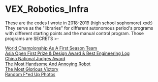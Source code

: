 # VEX_Robotics_Infra
These are the codes I wrote in 2018-2019 (high school sophomore) xxd:) They serve as the "libraries" for different autonomous period's programs with different starting points and the manual control program. Those programs are SECRETS >-

[World Championship As A First Season Team](https://drive.google.com/drive/folders/17T3aQ_AGz_UQ_2OWVD0sueTegPNujXqW) <br />
[Asia Open First Prize & Design Award & Best Engineering Log](https://drive.google.com/drive/folders/1cK0AcWcnEU1R8HOiOzJBvAz1Ug74kbcl) <br />
[China National Judges Award](https://drive.google.com/file/d/1YSzAkV5FKC9Z7Ly5qJovW222DilkGpb4/view?usp=sharing) <br />
[The Most Handsome And Annoying Robot](https://drive.google.com/file/d/1A9roT6YIeivRQWvoH9JaEPYMVkVFMNGa/view?usp=sharing) <br />
[The Most Glorious Victory](https://drive.google.com/file/d/1KpEaHt43L2izwRL9tiGia2JukttBsiCR/view?usp=sharing) <br />
[Random F*ed Up Photos](https://drive.google.com/drive/folders/1KZlviON2o4FcYhfINhAH63y52Y9EKeIc)